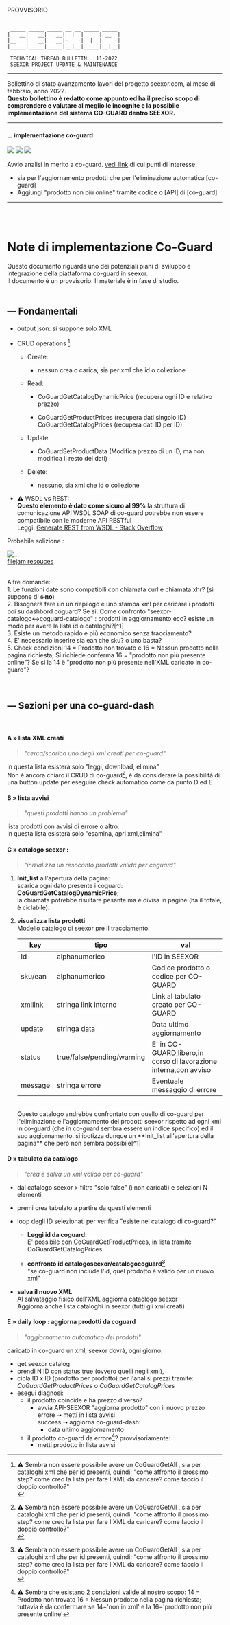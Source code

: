 PROVVISORIO

~~~

 _____ _____ _____ __ __ _____ _____
|   __|   __|   __|  |  |     | __  |
|__   |   __|   __|-   -|  |  |    -|
|_____|_____|_____|__|__|_____|__|__|

 TECHNICAL THREAD BULLETIN   11-2022
 SEEXOR PROJECT UPDATE & MAINTENANCE

~~~

---

Bollettino di stato avanzamento lavori del progetto seexor.com, al mese di febbraio, anno 2022.<br>
**Questo bollettino è redatto come appunto ed ha il preciso scopo di comprendere e valutare al meglio le incognite e la possibile implementazione del sistema CO-GUARD dentro SEEXOR.**

---

#### ⚊ implementazione co-guard

[![](https://img.shields.io/badge/--FF00FF.svg)]()
[![](https://img.shields.io/badge/--00FFFF.svg)]()
[![](https://img.shields.io/badge/initialized-12/21-orange.svg)]()<br>

Avvio analisi in merito a co-guard.
[vedi link](https://github.com/SeexorDev/diary-log/blob/main/updates/2021.log.processing.v2.md#-implementazione-co-guard) di cui punti di interesse:

- 	sia per l'aggiornamento prodotti che per l'eliminazione automatica [co-guard]
- 	Aggiungi "prodotto non più online" tramite codice o [API] di [co-guard]

---

<br>
<br>

# Note di implementazione Co-Guard

Questo documento riguarda uno dei potenziali piani di sviluppo e integrazione della piattaforma co-guard in seexor.<br>
Il documento è un provvisorio. Il materiale è in fase di studio.<br>
ㅤ
<br>

## — Fondamentali

- output json: si suppone solo XML
ㅤ
- CRUD operations [^1]:
  
  - Create: 
    
    - nessun crea o carica, sia per xml che id o collezione
  
  - Read: 
    
    - CoGuardGetCatalogDynamicPrice 
      (recupera ogni ID e relativo prezzo)
    
    - CoGuardGetProductPrices (recupera dati singolo ID)
      CoGuardGetCatalogPrices (recupera dati ID per ID)
  
  - Update: 
    
    - CoGuardSetProductData
      (Modifica prezzo di un ID, ma non modifica il resto dei dati)
  
  - Delete: 
    
    - nessuno, sia xml che id o collezione


- ⚠️ WSDL vs REST:<br>
  <b>Questo elemento è dato come sicuro al 99%</b> la struttura di comunicazione API WSDL SOAP di co-guard potrebbe non essere compatibile con le moderne API RESTful<br>Leggi: [Generate REST from WSDL - Stack Overflow](https://stackoverflow.com/questions/15998315/generate-rest-from-wsdl/16004582)

Probabile solizione :

<img src="https://raw.githubusercontent.com/SeexorDev/diary-log/main/ttb/2022.02.11.ttb.upgrade.co-guard.resources/Seexor%20API%20CO-GUARD%20Scheme.jpg" alt=" ... " /><br>
[filejam resouces](https://github.com/SeexorDev/diary-log/raw/main/ttb/2022.02.11.ttb.upgrade.co-guard.resources/Seexor%20API%20CO-GUARD%20Scheme.jam)

<br>
Altre domande:<br>
1. Le funzioni date sono compatibili con chiamata curl e chiamata xhr? (si suppone di <s>si</s><b>no</b>)<br>
2. Bisognerà fare un un riepilogo e uno stampa xml per caricare i prodotti poi su dashbord coguard? Se si: Come confronto "seexor-catalogo↔coguard-catalogo" : prodotti in aggiornamento ecc? esiste un modo per avere la lista id o cataloghi?[^1]<br>
3. Esiste un metodo rapido e più economico senza tracciamento?<br>
4. E' necessario inserire sia ean che sku? o uno basta?<br>
5. Check condizioni 14 = Prodotto non trovato e 16 = Nessun prodotto nella pagina richiesta;  Si richiede conferma 16 = "prodotto non più presente online"? Se si la 14 è "prodotto non più presente nell'XML caricato in co-guard"?<br>

<br>
<br>

## —  Sezioni per una co-guard-dash

<br>

#### A » lista XML creati <br>


> _"cerca/scarica uno degli xml creati per co-guard"_<br>


in questa lista esisterà solo "leggi, download, elimina"<br>Non è ancora chiaro il CRUD di co-guard[^1], è da considerare la possibilità di una button update per eseguire check automatico come da punto D ed E<br>



#### B » lista avvisi

> _"questi prodotti hanno un problema"_

lista prodotti con avvisi di errore o altro.<br>
in questa lista esisterà solo "esamina, apri xml,elimina"<br>




#### C » catalogo seexor :

> _"inizializza un resoconto prodotti valida per coguard"_

1. **Init_list** all'apertura della pagina:<br>
   scarica ogni dato presente i coguard: **CoGuardGetCatalogDynamicPrice**;<br>
   la chiamata potrebbe risultare pesante ma è divisa in pagine (ha il totale, è ciclabile).


2. **visualizza lista prodotti**<br>
   Modello catalogo di seexor pre il tracciamento:
   
   | key | tipo | val |
   | ------- | ------- | ------- |
   | Id      | alphanumerico              | l'ID in SEEXOR                  |
   | sku/ean | alphanumerico              | Codice prodotto o codice per CO-GUARD                        |
   | xmllink | stringa link interno       | Link al tabulato creato per CO-GUARD                         |
   | update  | stringa data               | Data ultimo aggiornamento                                    |
   | status  | true/false/pending/warning | E' in CO-GUARD,libero,in corso di lavorazione interna,con avviso |
   | message | stringa errore             | Eventuale messaggio di errore                                |
   
   <br>
   Questo catalogo andrebbe confrontato con quello di co-guard per l'eliminazione e l'aggiornamento dei prodotti seexor rispetto ad ogni xml in co-guard (che in co-guard sembra essere un indice specifico) ed il suo aggiornamento. si ipotizza dunque un **Init_list all'apertura della pagina** che però non sembra possibile[^1]<br>

#### D » tabulato da catalogo

> _"crea e salva un xml valido per co-guard"_

- dal catalogo seexor > filtra "solo false" (i non caricati) e selezioni N elementi<br>

- premi crea tabulato a partire da questi elementi<br>

- loop degli ID selezionati per verifica "esiste nel catalogo di co-guard?"

  - **Leggi id da coguard:**<br>
  E' possibile con CoGuardGetProductPrices, in lista tramite CoGuardGetCatalogPrices

  - **confronto id catalogoseexor/catalogocoguard[^1]**<br>
  "se co-guard non include l'id, quel prodotto è valido per un nuovo xml"

- **salva il nuovo XML**<br>
  Al salvataggio fisico dell'XML aggiorna cataologo seexor<br>
  Aggiorna anche lista cataloghi in seexor (tutti gli xml creati)<br>


#### E » daily loop : aggiorna prodotti da coguard

> _"aggiornamento automatico dei prodotti"_

caricato in co-guard un xml, seexor dovrà, ogni giorno:<br>

- get seexor catalog<br>
- prendi N ID con status true (ovvero quelli negli xml),<br>
- cicla ID x ID (prodotto per prodotto) per l'analisi prezzi tramite:<br>
  _CoGuardGetProductPrices_ o _CoGuardGetCatalogPrices_ <br>
- esegui diagnosi:<br>
  - il prodotto coincide e ha prezzo diverso?<br>
    - avvia API-SEEXOR "aggiorna prodotto" con il nuovo prezzo<br>
      errore  ➝ metti in lista avvisi<br>
      success ➝ aggiorna co-guard-dash:<br>
      -  data ultimo aggiornamento<br>
  - il prodotto co-guard da errore[^2]? provvisoriamente:<br>
    - metti prodotto in lista avvisi<br>




[^1]:⚠️ Sembra non essere possibile avere un CoGuardGetAll , sia per cataloghi xml che per id presenti, quindi: "come affronto il prossimo step? come creo la lista per fare l'XML da caricare? come faccio il doppio controllo?"<br>
[^2]: ⚠️ Sembra che esistano 2 condizioni valide al nostro scopo: 14 = Prodotto non trovato 16 = Nessun prodotto nella pagina richiesta; tuttavia è da confermare se 14='non in xml' e la 16='prodotto non più presente online'

